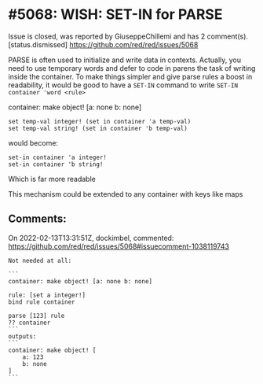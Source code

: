 
#5068: WISH: SET-IN for PARSE
================================================================================
Issue is closed, was reported by GiuseppeChillemi and has 2 comment(s).
[status.dismissed]
<https://github.com/red/red/issues/5068>

PARSE is often used to initialize and write data in contexts. Actually, you need to use temporary words and defer to code in parens the task of writing inside the container. To make things simpler and give parse rules a boost in readability, it would be good to have a `SET-IN`  command to write `SET-IN container 'word <rule>`

container: make object! [a: none b: none]

```
set temp-val integer! (set in container 'a temp-val)
set temp-val string! (set in container 'b temp-val)
```

would become:

```
set-in container 'a integer!
set-in container 'b string!
```

Which is far more readable

This mechanism could be extended to any container with keys like maps




Comments:
--------------------------------------------------------------------------------

On 2022-02-13T13:31:51Z, dockimbel, commented:
<https://github.com/red/red/issues/5068#issuecomment-1038119743>

    Not needed at all:
    
    ```
    container: make object! [a: none b: none]
    
    rule: [set a integer!]
    bind rule container
    
    parse [123] rule
    ?? container
    ```
    outputs:
    ```
    container: make object! [
        a: 123
        b: none
    ]
    ```

